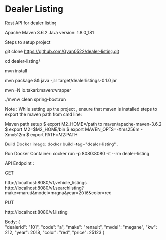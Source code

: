 # Dealer Listing
Rest API for dealer listing


Apache Maven 3.6.2 
Java version: 1.8.0_181

Steps to setup project

git clone https://github.com/Gyan0522/dealer-listing.git

cd dealer-listing/

mvn install

mvn package && java -jar target/dealerlistings-0.1.0.jar

mvn -N io.takari:maven:wrapper

./mvnw clean spring-boot:run

Note : While setting up the project , ensure that maven is installed steps to export the maven path from cmd line:

Maven path setup $ export M2_HOME=/path to maven/apache-maven-3.6.2 
$ export M2=$M2_HOME/bin 
$ export MAVEN_OPTS=-Xms256m -Xmx512m 
$ export PATH=$M2:$PATH

Build Docker image:
docker build -tag="dealer-listing" .

Run Docker Container:
docker run -p 8080:8080 -it --rm dealer-listing


API Endpoint :

GET

http://localhost:8080/v1/vehicle_listings
http://localhost:8080/v1/searchlisting?make=maruti&model=magna&year=2018&color=red

PUT

http://localhost:8080/v1/listing

Body: 
    {  
        "dealerId": "101",
        "code": "a",
        "make": "renault",
        "model": "megane",
        "kw": 212,
        "year": 2018,
        "color": "red",
        "price": 25123
    }
